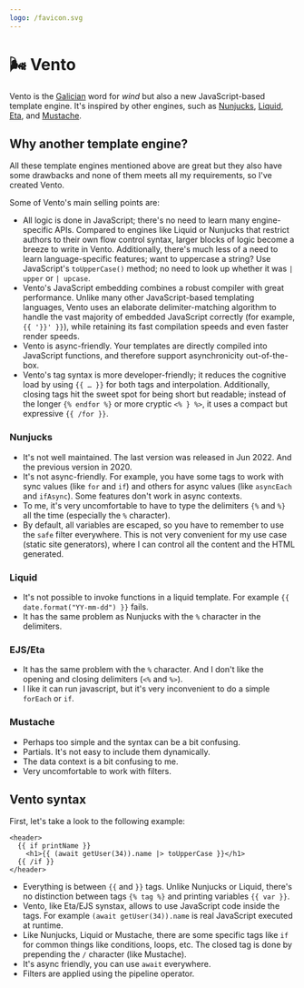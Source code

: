 ```yaml
---
logo: /favicon.svg
---
```


# 🌬 Vento

Vento is the [Galician](https://en.wikipedia.org/wiki/Galician_language) word
for _wind_ but also a new JavaScript-based template engine. It's inspired by
other engines, such as [Nunjucks](https://mozilla.github.io/nunjucks/),
[Liquid](https://liquidjs.com/), [Eta](https://eta.js.org/), and
[Mustache](https://mustache.github.io/).

## Why another template engine?

All these template engines mentioned above are great but they also have some
drawbacks and none of them meets all my requirements, so I've created Vento.

Some of Vento's main selling points are:

- All logic is done in JavaScript; there's no need to learn many engine-specific
  APIs. Compared to engines like Liquid or Nunjucks that restrict authors to
  their own flow control syntax, larger blocks of logic become a breeze to write
  in Vento. Additionally, there's much less of a need to learn language-specific
  features; want to uppercase a string? Use JavaScript's `toUpperCase()` method;
  no need to look up whether it was `| upper` or `| upcase`.
- Vento's JavaScript embedding combines a robust compiler with great
  performance. Unlike many other JavaScript-based templating languages, Vento
  uses an elaborate delimiter-matching algorithm to handle the vast majority of
  embedded JavaScript correctly (for example, `{{ '}}' }}`), while retaining its
  fast compilation speeds and even faster render speeds.
- Vento is async-friendly. Your templates are directly compiled into JavaScript
  functions, and therefore support asynchronicity out-of-the-box.
- Vento's tag syntax is more developer-friendly; it reduces the cognitive load
  by using `{{ … }}` for both tags and interpolation. Additionally, closing tags
  hit the sweet spot for being short but readable; instead of the longer
  `{% endfor %}` or more cryptic `<% } %>`, it uses a compact but expressive
  `{{ /for }}`.

### Nunjucks

- It's not well maintained. The last version was released in Jun 2022. And the
  previous version in 2020.
- It's not async-friendly. For example, you have some tags to work with sync
  values (like `for` and `if`) and others for async values (like `asyncEach` and
  `ifAsync`). Some features don't work in async contexts.
- To me, it's very uncomfortable to have to type the delimiters `{%` and `%}`
  all the time (especially the `%` character).
- By default, all variables are escaped, so you have to remember to use the
  `safe` filter everywhere. This is not very convenient for my use case (static
  site generators), where I can control all the content and the HTML generated.

### Liquid

- It's not possible to invoke functions in a liquid template. For example
  `{{ date.format("YY-mm-dd") }}` fails.
- It has the same problem as Nunjucks with the `%` character in the delimiters.

### EJS/Eta

- It has the same problem with the `%` character. And I don't like the opening
  and closing delimiters (`<%` and `%>`).
- I like it can run javascript, but it's very inconvenient to do a simple
  `forEach` or `if`.

### Mustache

- Perhaps too simple and the syntax can be a bit confusing.
- Partials. It's not easy to include them dynamically.
- The data context is a bit confusing to me.
- Very uncomfortable to work with filters.

## Vento syntax

First, let's take a look to the following example:

```vto
<header>
  {{ if printName }}
    <h1>{{ (await getUser(34)).name |> toUpperCase }}</h1>
  {{ /if }}
</header>
```

- Everything is between `{{` and `}}` tags. Unlike Nunjucks or Liquid, there's
  no distinction between tags `{% tag %}` and printing variables `{{ var }}`.
- Vento, like Eta/EJS synstax, allows to use JavaScript code inside the tags.
  For example `(await getUser(34)).name` is real JavaScript executed at runtime.
- Like Nunjucks, Liquid or Mustache, there are some specific tags like `if` for
  common things like conditions, loops, etc. The closed tag is done by
  prepending the `/` character (like Mustache).
- It's async friendly, you can use `await` everywhere.
- Filters are applied using the pipeline operator.
